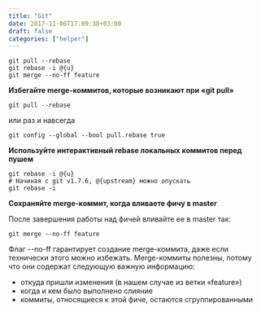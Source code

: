```yaml
---
title: "Git"
date: 2017-11-06T17:09:38+03:00
draft: false
categories: ["helper"]
---
```


```
git pull --rebase
git rebase -i @{u}
git merge --no-ff feature
```

<!--more-->

**Избегайте merge-коммитов, которые возникают при «git pull»**

```
git pull --rebase
```

или раз и навсегда

```
git config --global --bool pull.rebase true
```

**Используйте интерактивный rebase локальных коммитов перед пушем**

```
git rebase -i @{u}
# Начиная с git v1.7.6, @{upstream} можно опускать
git rebase -i
```

**Сохраняйте merge-коммит, когда вливаете фичу в master**

После завершения работы над фичей вливайте ее в master так:
```
git merge --no-ff feature
```

Флаг --no-ff гарантирует создание merge-коммита, даже если технически этого можно избежать. Merge-коммиты полезны, потому что они содержат следующую важную информацию:

- откуда пришли изменения (в нашем случае из ветки «feature»)
- когда и кем было выполнено слияние
- коммиты, относящиеся к этой фиче, остаются сгруппированными
